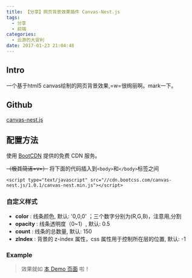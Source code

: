 ```yaml
---
title: 【分享】网页背景效果插件 Canvas-Nest.js
tags:
  - 分享
  - 前端
categories:
  - 云游的大安利
date: 2017-01-23 21:04:48
---
```


## Intro

一个基于html5 canvas绘制的网页背景效果,=w=很绚丽啊。mark一下。

## Github 

[canvas-nest.js](https://github.com/hustcc/canvas-nest.js)

<!-- more -->

## 配置方法

使用 [BootCDN](http://www.bootcdn.cn/) 提供的免费 CDN 服务。

<del>（极其简洁=v=）</del>
将下面的代码插入到`<body>`和`</body>`标签之间

```
<script type="text/javascript" src="//cdn.bootcss.com/canvas-nest.js/1.0.1/canvas-nest.min.js"></script>
```

### 自定义样式

- **color** : 线条颜色, 默认: '0,0,0' ；三个数字分别为(R,G,B)，注意用,分割
- **opacity** : 线条透明度（0~1）, 默认: 0.5
- **count** : 线条的总数量, 默认: 150
- **zIndex** : 背景的 z-index 属性，css 属性用于控制所在层的位置, 默认: -1

### Example

<script type="text/javascript" color="0,0,255" opacity='0.7' zIndex="-2" count="99" src="//cdn.bootcss.com/canvas-nest.js/1.0.1/canvas-nest.min.js"></script>

> 效果就如 [本 Demo 页面](http://www.yunyoujun.cn/lab/demo/demo-canvas-nest-js/) 啦！
